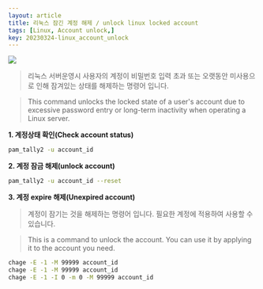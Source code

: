 ```yaml
---
layout: article
title: 리눅스 잠긴 계정 해제 / unlock linux locked account
tags: [Linux, Account unlock,]
key: 20230324-linux_account_unlock
---
```


<img src='http://drive.google.com/uc?export=view&id=1ApCe1lsvgZpOFGSMyLqAe0qd6xp3d0_g' /><br>

> 리눅스 서버운영시 사용자의 계정이 비밀번호 입력 초과 또는 오랫동안 미사용으로 인해 잠겨있는 상태를 해제하는 명령어 입니다. 

> This command unlocks the locked state of a user's account due to excessive password entry or long-term inactivity when operating a Linux server.

**1. 계정상태 확인(Check account status)**

```bash
pam_tally2 -u account_id
```


**2. 계정 잠금 해제(unlock account)**

```bash
pam_tally2 -u account_id --reset
```


**3. 계정 expire 해제(Unexpired account)**

> 계정이 잠기는 것을 해제하는 명령어 입니다. 필요한 계정에 적용하여 사용할 수 있습니다.

> This is a command to unlock the account. You can use it by applying it to the account you need.

```bash
chage -E -1 -M 99999 account_id
chage -E -1 -M 99999 account_id
chage -E -1 -I 0 -m 0 -M 99999 account_id
```
